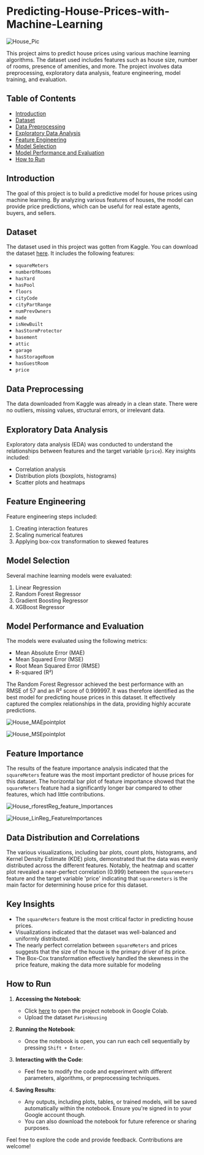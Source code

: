 # Predicting-House-Prices-with-Machine-Learning

![House_Pic](https://github.com/user-attachments/assets/f1d45412-0dae-4f6d-bc1e-c92b22380030)

This project aims to predict house prices using various machine learning algorithms. The dataset used includes features such as house size, number of rooms, presence of amenities, and more. The project involves data preprocessing, exploratory data analysis, feature engineering, model training, and evaluation.

## Table of Contents

- [Introduction](#introduction)
- [Dataset](#dataset)
- [Data Preprocessing](#data-preprocessing)
- [Exploratory Data Analysis](#exploratory-data-analysis)
- [Feature Engineering](#feature-engineering)
- [Model Selection](#model-selection)
- [Model Performance and Evaluation](#model-performance-and-evaluation)
- [How to Run](#how-to-run)

## Introduction

The goal of this project is to build a predictive model for house prices using machine learning. By analyzing various features of houses, the model can provide price predictions, which can be useful for real estate agents, buyers, and sellers.

## Dataset

The dataset used in this project was gotten from Kaggle. You can download the dataset [here](https://www.kaggle.com/datasets/mssmartypants/paris-housing-price-prediction). It includes the following features:

- `squareMeters`
- `numberOfRooms`
- `hasYard`
- `hasPool`
- `floors`
- `cityCode`
- `cityPartRange`
- `numPrevOwners`
- `made`
- `isNewBuilt`
- `hasStormProtector`
- `basement`
- `attic`
- `garage`
- `hasStorageRoom`
- `hasGuestRoom`
- `price`

## Data Preprocessing

The data downloaded from Kaggle was already in a clean state. There were no outliers, missing values, structural errors, or irrelevant data.

## Exploratory Data Analysis

Exploratory data analysis (EDA) was conducted to understand the relationships between features and the target variable (`price`). Key insights included:

- Correlation analysis
- Distribution plots (boxplots, histograms)
- Scatter plots and heatmaps

## Feature Engineering

Feature engineering steps included:

1. Creating interaction features
2. Scaling numerical features
3. Applying box-cox transformation to skewed features

## Model Selection

Several machine learning models were evaluated:

1. Linear Regression
2. Random Forest Regressor
3. Gradient Boosting Regressor
4. XGBoost Regressor

## Model Performance and Evaluation

The models were evaluated using the following metrics:

- Mean Absolute Error (MAE)
- Mean Squared Error (MSE)
- Root Mean Squared Error (RMSE)
- R-squared (R²)

The Random Forest Regressor achieved the best performance with an RMSE of 57 and an R² score of 0.999997. It was  therefore identified as the best model for predicting house prices in this dataset. It effectively captured the complex relationships in the data, providing highly accurate predictions.

![House_MAEpointplot](https://github.com/user-attachments/assets/0150312b-5f20-48ec-b835-c356a18cc8fc)

![House_MSEpointplot](https://github.com/user-attachments/assets/2b6ef180-7a94-443f-bd24-e0424d0bec09)

## Feature Importance
The results of the feature importance analysis indicated that the `squareMeters` feature was the most important predictor of house prices for this dataset. The horizontal bar plot of feature importance showed that the `squareMeters` feature had a significantly longer bar compared to other features, which had little contributions.

![House_rforestReg_feature_Importances](https://github.com/user-attachments/assets/3cc009a1-fb3b-4f8b-a95a-5235573b4261)

![House_LinReg_FeatureImportances](https://github.com/user-attachments/assets/20e13bb3-bb74-46e2-8291-e8a5a435b768)

## Data Distribution and Correlations
The various visualizations, including bar plots, count plots, histograms, and Kernel Density Estimate (KDE) plots, demonstrated that the data was evenly distributed across the different features. Notably, the heatmap and scatter plot revealed a near-perfect correlation (0.999) between the `squaremeters` feature and the target variable 'price' indicating that `squaremeters` is the main factor for determining house price for this dataset.

## Key Insights 
- The `squareMeters`  feature is the most critical factor in predicting house prices.
- Visualizations indicated that the dataset was well-balanced and uniformly distributed.
- The nearly perfect correlation between `squareMeters` and prices suggests that the size of the house is the primary driver of its price.
- The Box-Cox transformation effectively handled the skewness in the price feature, making the data more suitable for modeling



## How to Run

1. **Accessing the Notebook**:
   - Click [here](https://colab.research.google.com/drive/1FC27kAr9PnNgBwkypdU2B6EnaWq24j1H?usp=sharing) to open the project notebook in Google Colab.
   - Upload the dataset `ParisHousing` 

2. **Running the Notebook**:
   - Once the notebook is open, you can run each cell sequentially by pressing `Shift + Enter`.

3. **Interacting with the Code**:
   - Feel free to modify the code and experiment with different parameters, algorithms, or preprocessing techniques.

4. **Saving Results**:
   - Any outputs, including plots, tables, or trained models, will be saved automatically within the notebook. Ensure you're signed in to your Google account though.
   - You can also download the notebook for future reference or sharing purposes.


Feel free to explore the code and provide feedback. Contributions are welcome!
